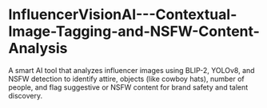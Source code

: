 # InfluencerVisionAI---Contextual-Image-Tagging-and-NSFW-Content-Analysis
A smart AI tool that analyzes influencer images using BLIP-2, YOLOv8, and NSFW detection to identify attire, objects (like cowboy hats), number of people, and flag suggestive or NSFW content for brand safety and talent discovery.
